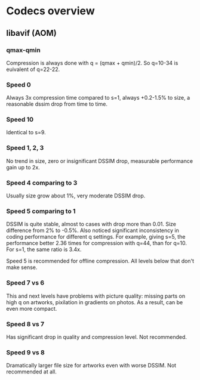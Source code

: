 # Codecs overview

## libavif (AOM)

### qmax-qmin

Compression is always done with q = (qmax + qmin)/2.
So q=10-34 is euivalent of q=22-22.

### Speed 0

Always 3x compression time compared to s=1, always +0.2-1.5% to size,
a reasonable dssim drop from time to time.

### Speed 10

Identical to s=9.

### Speed 1, 2, 3

No trend in size, zero or insignificant DSSIM drop, measurable performance gain up to 2x.

### Speed 4 comparing to 3

Usually size grow about 1%, very moderate DSSIM drop.

### Speed 5 comparing to 1

DSSIM is quite stable, almost to cases with drop more than 0.01.
Size difference from 2% to -0.5%. Also noticed significant inconsistency
in coding performance for different q settings. For example,
giving s=5, the performance better 2.36 times for compression with q=44,
than for q=10. For s=1, the same ratio is 3.4x.

Speed 5 is recommended for offline compression. All levels below that don't make sense.


### Speed 7 vs 6

This and next levels have problems with picture quality: missing parts
on high q on artworks, pixilation in gradients on photos. As a result,
can be even more compact.

### Speed 8 vs 7

Has significant drop in quality and compression level. Not recommended.

### Speed 9 vs 8

Dramatically larger file size for artworks even with worse DSSIM.
Not recommended at all.
